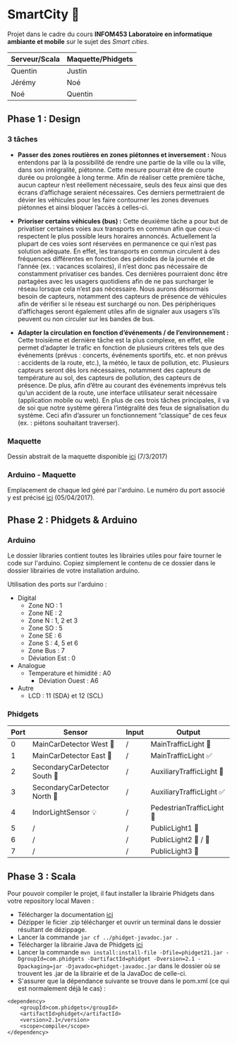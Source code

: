 # SmartCity :vertical_traffic_light:


Projet dans le cadre du cours **INFOM453 Laboratoire en informatique ambiante et mobile** sur le sujet des *Smart cities*.

Serveur/Scala | Maquette/Phidgets
------------- | -------------
Quentin       | Justin
Jérémy        | Noé
Noé           | Quentin


## Phase 1 : Design

### 3 tâches
- **Passer des zones routières en zones piétonnes et inversement :**
Nous entendons par là la possibilité de rendre une partie de la ville ou la ville, dans son intégralité, piétonne. Cette mesure pourrait être de courte durée ou prolongée à long terme. Afin de réaliser cette première tâche, aucun capteur n’est réellement nécessaire, seuls des feux ainsi que des écrans d’affichage seraient nécessaires. Ces derniers permettraient de dévier les véhicules pour les faire contourner les zones devenues piétonnes et ainsi bloquer l’accès à celles-ci.

- **Prioriser certains véhicules (bus) :**
Cette deuxième tâche a pour but de privatiser certaines voies aux transports en commun afin que ceux-ci respectent le plus possible leurs horaires annoncés. Actuellement la plupart de ces voies sont réservées en permanence ce qui n’est pas solution adéquate. En effet, les transports en commun circulent à des fréquences différentes en fonction des périodes de la journée et de l’année (ex. : vacances scolaires), il n’est donc pas nécessaire de constamment privatiser ces bandes. Ces dernières pourraient donc être partagées avec les usagers quotidiens afin de ne pas surcharger le réseau lorsque cela n’est pas nécessaire. Nous aurons désormais besoin de capteurs, notamment des capteurs de présence de véhicules afin de vérifier si le réseau est surchargé ou non. Des périphériques d’affichages seront également utiles afin de signaler aux usagers s’ils peuvent ou non circuler sur les bandes de bus.

- **Adapter la circulation en fonction d’événements / de l’environnement :**
Cette troisième et dernière tâche est la plus complexe, en effet, elle permet d’adapter le trafic en fonction de plusieurs critères tels que des événements (prévus : concerts, événements sportifs, etc. et non prévus : accidents de la route, etc.), la météo, le taux de pollution, etc. Plusieurs capteurs seront dès lors nécessaires, notamment des capteurs de température au sol, des capteurs de pollution, des capteurs de présence. De plus, afin d’être au courant des événements imprévus tels qu’un accident de la route, une interface utilisateur serait nécessaire (application mobile ou web). En plus de ces trois tâches principales, il va de soi que notre système gérera l’intégralité des feux de signalisation du système. Ceci afin d’assurer un fonctionnement “classique” de ces feux (ex. : piétons souhaitant traverser).

### Maquette
Dessin abstrait de la maquette disponible [ici](https://docs.google.com/drawings/d/1vkHto2qSTscVSHUA4KIwAOQl6Z28mmhF0PmFOPPPtXE/edit?usp=sharing) (7/3/2017)

### Arduino - Maquette
Emplacement de chaque led géré par l'arduino. Le numéro du port associé y est précisé  [ici](https://docs.google.com/drawings/d/1HutxQbEiszSulH7tbw2Y27EUrotwv26EINmu5cpH85Q/edit?usp=sharing) (05/04/2017).


## Phase 2 : Phidgets & Arduino
### Arduino
Le dossier libraries contient toutes les librairies utiles pour faire tourner le code sur l'arduino. Copiez simplement le contenu de ce dossier dans le dossier librairies de votre installation arduino.

Utilisation des ports sur l'arduino :
- Digital
  - Zone NO : 1
  - Zone NE : 2
  - Zone N : 1, 2 et 3
  - Zone SO : 5
  - Zone SE : 6
  - Zone S : 4, 5 et 6
  - Zone Bus : 7
  - Déviation Est : 0
- Analogue
  - Temperature et himidité : A0
    - Déviation Ouest : A6
- Autre
  - LCD : 11 (SDA) et 12 (SCL)

### Phidgets

Port | Sensor                                |Input |Output
-----|---------------------------------------|------|-------------------------------------------------
0    | MainCarDetector West :car:            |/     |MainTrafficLight :red_circle:
1    | MainCarDetector East :blue_car:       |/     |MainTrafficLight :white_check_mark:
2    | SecondaryCarDetector South :car:      |/     |AuxiliaryTrafficLight :red_circle:
3    | SecondaryCarDetector North :blue_car: |/     |AuxiliaryTrafficLight :white_check_mark:
4    | IndorLightSensor :bulb:               |/     |PedestrianTrafficLight :large_orange_diamond:
5    | /                                     |/     |PublicLight1 :low_brightness:
6    | /                                     |/     |PublicLight2 :low_brightness: / :high_brightness:
7    | /                                     |/     |PublicLight3 :high_brightness:

## Phase 3 : Scala
Pour pouvoir compiler le projet, il faut installer la librairie Phidgets dans votre repository local Maven :
- Télécharger la documentation [ici](http://www.phidgets.com/documentation/JavaDoc.zip)
- Dézipper le ficier .zip télécharger et ouvrir un terminal dans le dossier résultant de dézippage.
- Lancer la commande `jar cf ../phidget-javadoc.jar .`
- Télécharger la librairie Java de Phidgets [ici](http://www.phidgets.com/downloads/libraries/phidget21jar.zip)
- Lancer la commande `mvn install:install-file -Dfile=phidget21.jar -DgroupId=com.phidgets -DartifactId=phidget -Dversion=2.1 -Dpackaging=jar -Djavadoc=phidget-javadoc.jar` dans le dossier où se trouvent les .jar de la librairie et de la JavaDoc de celle-ci.
- S'assurer que la dépendance suivante se trouve dans le pom.xml (ce qui est normalement déjà le cas) :
```
<dependency>
    <groupId>com.phidgets</groupId>
    <artifactId>phidget</artifactId>
    <version>2.1</version>
    <scope>compile</scope>
</dependency>
```

